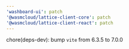 ```yaml
---
'washboard-ui': patch
'@wasmcloud/lattice-client-core': patch
'@wasmcloud/lattice-client-react': patch
---
```


chore(deps-dev): bump `vite` from 6.3.5 to 7.0.0
